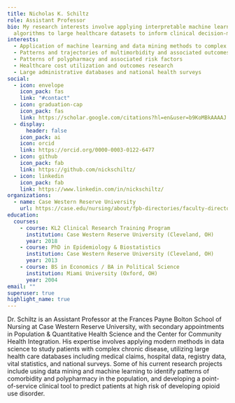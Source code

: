 ```yaml
---
title: Nicholas K. Schiltz
role: Assistant Professor
bio: My research interests involve applying interpretable machine learning
  algorithms to large healthcare datasets to inform clinical decision-making
interests:
  - Application of machine learning and data mining methods to complex problems
  - Patterns and trajectories of multimorbidity and associated outcomes
  - Patterns of polypharmacy and associated risk factors
  - Healthcare cost utilization and outcomes research
  - Large administrative databases and national health surveys
social:
  - icon: envelope
    icon_pack: fas
    link: "#contact"
  - icon: graduation-cap
    icon_pack: fas
    link: https://scholar.google.com/citations?hl=en&user=b9KoMBkAAAAJ
  - display:
      header: false
    icon_pack: ai
    icon: orcid
    link: https://orcid.org/0000-0003-0122-6477
  - icon: github
    icon_pack: fab
    link: https://github.com/nickschiltz/
  - icon: linkedin
    icon_pack: fab
    link: https://www.linkedin.com/in/nickschiltz/
organizations:
  - name: Case Western Reserve University
    url: https://case.edu/nursing/about/fpb-directories/faculty-directory/nicholas-k-schiltz
education:
  courses:
    - course: KL2 Clinical Research Training Program
      institution: Case Western Reserve University (Cleveland, OH)
      year: 2018
    - course: PhD in Epidemiology & Biostatistics
      institution: Case Western Reserve University (Cleveland, OH)
      year: 2013
    - course: BS in Economics / BA in Political Science
      institution: Miami University (Oxford, OH)
      year: 2004
email: ""
superuser: true
highlight_name: true
---
```

Dr. Schiltz is an Assistant Professor at the Frances Payne Bolton School of Nursing at Case Western Reserve University, with secondary appointments in Population & Quantitative Health Science and the Center for Community Health Integration. His expertise involves applying modern methods in data science to study patients with complex chronic disease, utilizing large health care databases including medical claims, hospital data, registry data, vital statistics, and national surveys. Some of his current research projects include using data mining and machine learning to identify patterns of comorbidity and polypharmacy in the population, and developing a point-of-service clinical tool to predict patients at high risk of developing opioid use disorder.